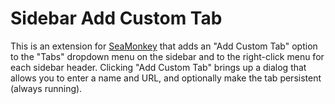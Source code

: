 Sidebar Add Custom Tab
======================

This is an extension for [SeaMonkey](http://www.seamonkey-project.org/) that
adds an "Add Custom Tab" option to the "Tabs" dropdown menu on the sidebar and
to the right-click menu for each sidebar header. Clicking "Add Custom Tab"
brings up a dialog that allows you to enter a name and URL, and optionally
make the tab persistent (always running).
